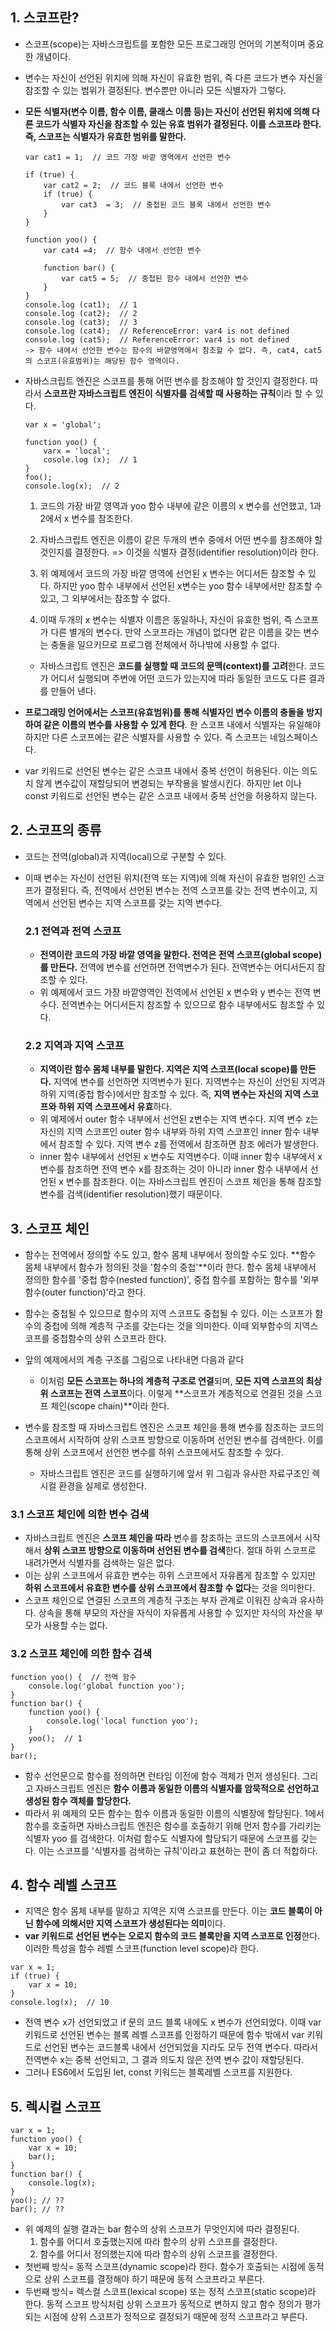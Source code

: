 ## **1. 스코프란?**

- 스코프(scope)는 자바스크립트를 포함한 모든 프로그래밍 언어의 기본적이며 중요한 개념이다.

- 변수는 자신이 선언된 위치에 의해 자신이 유효한 범위, 즉 다른 코드가 변수 자신을 참조할 수 있는 범위가 결정된다. 변수뿐만 아니라 모든 식별자가 그렇다.

- **모든 식별자(변수 이름, 함수 이름, 클래스 이름 등)는 자신이 선언된 위치에 의해 다른 코드가 식별자 자신을 참조할 수 있는 유효 범위가 결정된다. 이를 스코프라 한다. 즉, 스코프는 식별자가 유효한 범위를 말한다.**

  ```
  var cat1 = 1;  // 코드 가장 바깥 영역에서 선언한 변수
  
  if (true) {
      var cat2 = 2;  // 코드 블록 내에서 선언한 변수
      if (true) {
          var cat3  = 3;  // 중첩된 코드 블록 내에서 선언한 변수
      }
  }
  
  function yoo() {
      var cat4 =4;  // 함수 내에서 선언한 변수
      
      function bar() {
          var cat5 = 5;  // 중첩된 함수 내에서 선언한 변수
      }
  }
  console.log (cat1);  // 1
  console.log (cat2);  // 2
  console.log (cat3);  // 3
  console.log (cat4);  // ReferenceError: var4 is not defined
  console.log (cat5);  // ReferenceError: var4 is not defined
  -> 함수 내에서 선언한 변수는 함수의 바깥영역에서 참조할 수 없다. 즉, cat4, cat5의 스코프(유효범위)는 해당된 함수 영역이다.
  ```

- 자바스크립트 엔진은 스코프를 통해 어떤 변수를 참조해야 할 것인지 결정한다. 따라서 **스코프란 자바스크립트 엔진이 식별자를 검색할 때 사용하는 규칙**이라 할 수 있다.

  ```
  var x = 'global';
  
  function yoo() {
      varx = 'local';
      cosole.log (x);  // 1
  }
  foo();
  console.log(x);  // 2
  ```

  1. 코드의 가장 바깥 영역과 yoo 함수 내부에 같은 이름의 x 변수를 선언했고, 1과 2에서 x 변수를 참조한다.

  2. 자바스크립트 엔진은 이름이 같은 두개의 변수 중에서 어떤 변수를 참조해야 할 것인지를 결정한다. => 이것을 식별자 결정(identifier resolution)이라 한다.

  3. 위 예제에서 코드의 가장 바깥 영역에 선언된 x 변수는 어디서든 참조할 수 있다. 하지만 yoo 함수 내부에서 선언된 x변수는 yoo 함수 내부에서만 참조할 수 있고, 그 외부에서는 참조할 수 없다.

  4. 이때 두개의 x 변수는 식별자 이름은 동일하나, 자신이 유효한 범위, 즉 스코프가 다른 별개의 변수다. 만약 스코프라는 개념이 없다면 같은 이름을 갖는 변수는 충돌을 일으키므로 프로그램 전체에서 하나밖에 사용할 수 없다.

  - 자바스크립트 엔진은 **코드를 실행할 때 코드의 문맥(context)를 고려**한다. 코드가 어디서 실행되며 주변에 어떤 코드가 있는지에 따라 동일한 코드도 다른 결과를 만들어 낸다.

- **프로그래밍 언어에서는 스코프(유효범위)를 통해 식별자인 변수 이름의 충돌을 방지하여 같은 이름의 변수를 사용할 수 있게 한다**. 한 스코프 내에서 식별자는 유일해야 하지만 다른 스코프에는 같은 식별자를 사용할 수 있다. 즉 스코프는 네임스페이스다.

- var 키워드로 선언된 변수는 같은 스코프 내에서 중복 선언이 허용된다. 이는 의도치 않게 변수값이 재할당되어 변경되는 부작용을 발생시킨다. 하지만 let 이나 const 키워드로 선언된 변수는 같은 스코프 내에서 중복 선언을 허용하지 않는다.

## **2. 스코프의 종류**

- 코드는 전역(global)과 지역(local)으로 구분할 수 있다.

- 이때 변수는 자신이 선언된 위치(전역 또는 지역)에 의해 자신이 유효한 범위인 스코프가 결정된다. 즉, 전역에서 선언된 변수는 전역 스코프를 갖는 전역 변수이고, 지역에서 선언된 변수는 지역 스코프를 갖는 지역 변수다.

  

  ### **2.1 전역과 전역 스코프**

  - **전역이란 코드의 가장 바깥 영역을 말한다. 전역은 전역 스코프(global scope)를 만든다.** 전역에 변수를 선언하면 전역변수가 된다. 전역변수는 어디서든지 참조할 수 있다.
  - 위 예제에서 코드 가장 바깥영역인 전역에서 선언된 x 변수와 y 변수는 전역 변수다. 전역변수는 어디서든지 참조할 수 있으므로 함수 내부에서도 참조할 수 있다.

  ### **2.2 지역과 지역 스코프**

  - **지역이란 함수 몸체 내부를 말한다. 지역은 지역 스코프(local scope)를 만든다.** 지역에 변수를 선언하면 지역변수가 된다. 지역변수는 자신이 선언된 지역과 하위 지역(중첩 함수)에서만 참조할 수 있다. 즉, **지역 변수는 자신의 지역 스코프와 하위 지역 스코프에서 유효**하다.
  - 위 예제에서 outer 함수 내부에서 선언된 z변수는 지역 변수다. 지역 변수 z는 자신의 지역 스코프인 outer 함수 내부와 하위 지역 스코프인 inner 함수 내부에서 참조할 수 있다. 지역 변수 z를 전역에서 참조하면 참조 에러가 발생한다.
  - inner 함수 내부에서 선언된 x 변수도 지역변수다. 이때 inner 함수 내부에서 x변수를 참조하면 전역 변수 x를 참조하는 것이 아니라 inner 함수 내부에서 선언된 x 변수를 참조한다. 이는 자바스크립트 엔진이 스코프 체인을 통해 참조할 변수를 검색(identifier resolution)했기 때문이다.

## **3. 스코프 체인**

- 함수는 전역에서 정의할 수도 있고, 함수 몸체 내부에서 정의할 수도 있다. **함수 몸체 내부에서 함수가 정의된 것을 '함수의 중첩'**이라 한다. 함수 몸체 내부에서 정의한 함수를 '중첩 함수(nested function)', 중첩 함수를 포함하는 함수를 '외부함수(outer function)'라고 한다.

- 함수는 중첩될 수 있으므로 함수의 지역 스코프도 중첩될 수 있다. 이는 스코프가 함수의 중첩에 의해 계층적 구조를 갖는다는 것을 의미한다. 이때 외부함수의 지역스코프를 중첩함수의 상위 스코프라 한다.

- 앞의 예제에서의 계층 구조를 그림으로 나타내면 다음과 같다

  - 이처럼 **모든 스코프는 하나의 계층적 구조로 연결**되며, **모든 지역 스코프의 최상위 스코프는 전역 스코프**이다. 이렇게 **스코프가 계층적으로 연결된 것을 스코프 체인(scope chain)**이라 한다.
- 변수를 참조할 때 자바스크립트 엔진은 스코프 체인을 통해 변수를 참조하는 코드의 스코프에서 시작하여 상위 스코프 방향으로 이동하며 선언된 변수를 검색한다. 이를 통해 상위 스코프에서 선언한 변수를 하위 스코프에서도 참조할 수 있다.
  - 자바스크립트 엔진은 코드를 실행하기에 앞서 위 그림과 유사한 자료구조인 렉시컬 환경을 실제로 생성한다.

### **3.1 스코프 체인에 의한 변수 검색**

- 자바스크립트 엔진은 **스코프 체인을 따라** 변수를 참조하는 코드의 스코프에서 시작해서 **상위 스코프 방향으로 이동하며 선언된 변수를 검색**한다. 절대 하위 스코프로 내려가면서 식별자를 검색하는 일은 없다.
- 이는 상위 스코프에서 유효한 변수는 하위 스코프에서 자유롭게 참조할 수 있지만 **하위 스코프에서 유효한 변수를 상위 스코프에서 참조할 수 없다**는 것을 의미한다.
- 스코프 체인으로 연결된 스코프의 계층적 구조는 부자 관계로 이워진 상속과 유사하다. 상속을 통해 부모의 자산을 자식이 자유롭게 사용할 수 있지만 자식의 자산을 부모가 사용할 수는 없다.

### **3.2 스코프 체인에 의한 함수 검색**

```
function yoo() {  // 전역 함수
    console.log('global function yoo');
}
function bar() {
    function yoo() {
        console.log('local function yoo');
    }
    yoo();  // 1
}
bar();
```

- 함수 선언문으로 함수를 정의하면 런타임 이전에 함수 객체가 먼저 생성된다. 그리고 자바스크립트 엔진은 **함수 이름과 동일한 이름의 식별자를 암묵적으로 선언하고 생성된 함수 객체를 할당한다.**
- 따라서 위 예제의 모든 함수는 함수 이름과 동일한 이름의 식별장에 할당된다. 1에서 함수를 호출하면 자바스크립트 엔진은 함수를 호출하기 위해 먼저 함수를 가리키는 식별자 yoo 를 검색한다. 이처럼 함수도 식별자에 할당되기 때문에 스코프를 갖는다. 이는 스코프를 '식별자를 검색하는 규칙'이라고 표현하는 편이 좀 더 적합하다.

## **4. 함수 레벨 스코프**

- 지역은 함수 몸체 내부를 말하고 지역은 지역 스코프를 만든다. 이는 **코드 블록이 아닌 함수에 의해서만 지역 스코프가 생성된다는 의미**이다.
- **var 키워드로 선언된 변수는 오로지 함수의 코드 블록만을 지역 스코프로 인정**한다. 이러한 특성을 함수 레벨 스코프(function level scope)라 한다.

```
var x = 1;
if (true) {
    var x = 10;
}
console.log(x);  // 10
```

- 전역 변수 x가 선언되었고 if 문의 코드 블록 내에도 x 변수가 선언되었다. 이때 var 키워드로 선언된 변수는 블록 레벨 스코프를 인정하기 때문에 함수 밖에서 var 키워드로 선언된 변수는 코드블록 내에서 선언되었을 지라도 모두 전역 변수다. 따라서 전역변수 x는 중복 선언되고, 그 결과 의도치 않은 전역 변수 값이 재할당된다.
- 그러나 ES6에서 도입된 let, const 키워드는 블록레벨 스코프를 지원한다.

## **5. 렉시컬 스코프**

```
var x = 1;
function yoo() {
    var x = 10;
    bar();
}
function bar() {
    console.log(x);
}
yoo(); // ??
bar(); // ??
```

- 위 예제의 실행 결과는 bar 함수의 상위 스코프가 무엇인지에 따라 결정된다.
  1. 함수를 어디서 호출했는지에 따라 함수의 상위 스코프를 결정한다.
  2. 함수를 어디서 정의했는지에 따라 함수의 상위 스코프를 결정한다.
- 첫번째 방식= 동적 스코프(dynamic scope)라 한다. 함수가 호출되는 시점에 동적으로 상위 스코프를 결정해야 하기 때문에 동적 스코프라고 부른다.
- 두번째 방식= 렉스컬 스코프(lexical scope) 또는 정적 스코프(static scope)라 한다. 동적 스코프 방식처럼 상위 스코프가 동적으로 변하지 않고 함수 정의가 평가되는 시점에 상위 스코프가 정적으로 결정되기 때문에 정적 스코프라고 부른다.